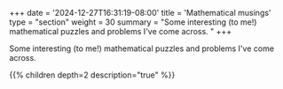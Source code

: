 +++
date = '2024-12-27T16:31:19-08:00'
title = 'Mathematical musings'
type = "section"
weight = 30
summary = "Some interesting (to me!) mathematical puzzles and problems I've come across. "
+++

Some interesting (to me!) mathematical puzzles and problems I've come across. 

{{% children depth=2 description="true" %}} 
<!-- https://mcshelby.github.io/hugo-theme-relearn/shortcodes/children/ -->
